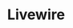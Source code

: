 ---
codehost: https://github.com/https://github.com/livewire/livewire
logohandle: laravel-livewire
sort: livewire
title: Livewire
website: https://laravel-livewire.com/
---
